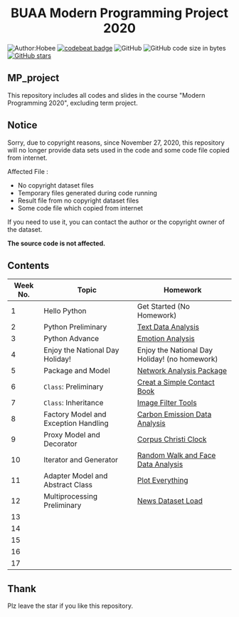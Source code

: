 <h1 align='center' herf='https://github.com/HoBeedzc/MP_project'>
    BUAA Modern Programming Project 2020
</h1>

![Author:Hobee](https://img.shields.io/badge/Author-Hobeedzc-orange) 
[![codebeat badge](https://codebeat.co/badges/46f6066b-d725-425b-9e63-e8e969d9ec1c)](https://codebeat.co/projects/github-com-hobeedzc-mp_project-master)
![GitHub](https://img.shields.io/github/license/HoBeedzc/MP_project)
![GitHub code size in bytes](https://img.shields.io/github/languages/code-size/HoBeedzc/MP_project)
[![GitHub stars](https://img.shields.io/github/stars/HoBeedzc/MP_project)](https://github.com/HoBeedzc/MP_project/stargazers)
    


## MP_project

This repository includes all codes and slides in the course "Modern Programming 2020", excluding term project.

## Notice
Sorry, due to copyright reasons, since November 27, 2020, this repository will no longer provide data sets used in the code and some code file copied from internet.

Affected File :
- No copyright dataset files
- Temporary files generated during code running
- Result file from no copyright dataset files
- Some code file which copied from internet

If you need to use it, you can contact the author or the copyright owner of the dataset.

**The source code is not affected.**

## Contents

| Week No. | Topic | Homework |
| ------- | ------- | ------- |
| 1  | Hello Python | Get Started (No Homework) |
| 2  | Python Preliminary | [Text Data Analysis](https://github.com/HoBeedzc/MP_project/tree/master/week%202) |
| 3  | Python Advance | [Emotion Analysis](https://github.com/HoBeedzc/MP_project/tree/master/week%203) |
| 4  | Enjoy the National Day Holiday! |   Enjoy the National Day Holiday! (no homework)|
| 5  | Package and Model | [Network Analysis Package](https://github.com/HoBeedzc/MP_project/tree/master/week%205)|
| 6  | `Class`: Preliminary | [Creat a Simple Contact Book](https://github.com/HoBeedzc/MP_project/tree/master/week%206)|
| 7  | `Class`: Inheritance | [Image Filter Tools](https://github.com/HoBeedzc/MP_project/tree/master/week%207)|
| 8  | Factory Model and Exception Handling | [Carbon Emission Data Analysis](https://github.com/HoBeedzc/MP_project/tree/master/week%208)|
| 9  | Proxy Model and Decorator | [Corpus Christi Clock](https://github.com/HoBeedzc/MP_project/tree/master/week%209)|
| 10 | Iterator and Generator | [Random Walk and Face Data Analysis](https://github.com/HoBeedzc/MP_project/tree/master/week%210)|
| 11 | Adapter Model and Abstract Class | [Plot Everything](https://github.com/HoBeedzc/MP_project/tree/master/week%2011)|
| 12 | Multiprocessing Preliminary | [News Dataset Load](https://github.com/HoBeedzc/MP_project/tree/master/week%2012)|
| 13 |  |  |
| 14 |  |  |
| 15 |  |  |
| 16 |  |  |
| 17 |  |  |

## Thank

Plz leave the star if you like this repository.
